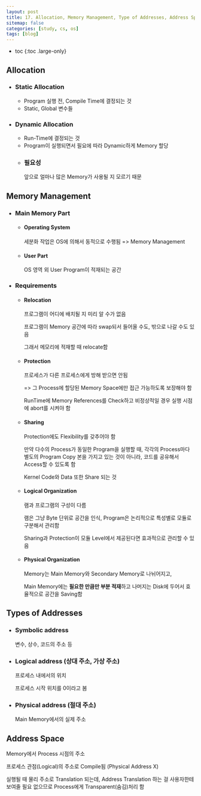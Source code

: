 ```yaml
---
layout: post
title: 17. Allocation, Memory Management, Type of Addresses, Address Space
sitemap: false
categories: [study, cs, os]
tags: [blog]
---
```


- toc
{:toc .large-only}

## Allocation
 + ### Static Allocation
	+ Program  실행 전, Compile Time에 결정되는 것
	+ Static, Global 변수들
 + ### Dynamic Allocation
	+ Run-Time에 결정되는 것
	+ Program이 실행되면서 필요에 따라 Dynamic하게 Memory 할당
	+ ### 필요성
		앞으로 얼마나 많은 Memory가 사용될 지 모르기 때문


## Memory Management
+ ### Main Memory Part
	+ #### Operating System
		세분화 작업은 OS에 의해서 동적으로 수행됨
		=> Memory Management
	+ #### User Part
		OS 영역 외 User Program이 적재되는 공간

+ ###  Requirements
	+ #### Relocation
		프로그램이 어디에 배치될 지 미리 알 수가 없음

		프로그램이 Memory 공간에 따라 swap되서 들어올 수도, 밖으로 나갈 수도 있음
		
		그래서 메모리에 적재할 때 relocate함
	+ #### Protection
		프로세스가 다른 프로세스에게 방해 받으면 안됨
		
		=> 그 Process에 할당된 Memory Space에만 접근 가능하도록 보장해야 함

		RunTime에 Memory References를 Check하고 비정상적일 경우 실행 시점에 abort를 시켜야 함
		 
	+ #### Sharing
		Protection에도 Flexibility를 갖추어야 함
		
		만약 다수의 Process가 동일한 Program을 실행할 때, 각각의 Process마다 별도의 Program Copy 본을 가지고 있는 것이 아니라, 코드를 공유해서 Access할 수 있도록 함

		Kernel Code와 Data 또한 Share 되는 것
	+ #### Logical Organization
		램과 프로그램의 구성이 다름
		
		램은 그냥 Byte 단위로 공간을 인식, Program은 논리적으로 특성별로 모듈로 구분해서 관리함
	
		Sharing과 Protection이 모듈 Level에서 제공된다면 효과적으로 관리할 수 있음

	+ #### Physical Organization
		Memory는 Main Memory와 Secondary Memory로 나뉘어지고,
		
		Main Memory에는 **필요한 만큼만 부분 적재**하고 나머지는 Disk에 두어서 효율적으로 공간을 Saving함

## Types of Addresses

+ ### Symbolic address
	변수, 상수, 코드의 주소 등 
+ ### Logical address (상대 주소, 가상 주소)
	프로세스 내에서의 위치
	
	프로세스 시작 위치를 0이라고 봄
+ ### Physical address (절대 주소)
	Main Memory에서의 실제 주소

## Address Space
Memory에서 Process 시점의 주소

프로세스 관점(Logical)의 주소로 Compile됨 (Physical Address X)

실행될 때 물리 주소로 Translation 되는데, Address Translation 하는 걸 사용자한테 보여줄 필요 없으므로 Process에게 Transparent(숨김)처리 함